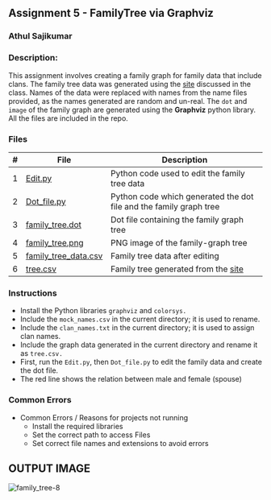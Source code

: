 
## Assignment 5 - FamilyTree via Graphviz
### Athul Sajikumar
### Description:

This assignment involves creating a family graph for family data that include clans. The family tree data was generated using the [site](http://mcdemarco.net/tools/family-tree-generator/lineage.html) discussed in the class. Names of the data were replaced with names from the name files provided, as the names generated are random and un-real. The `dot` and `image` of the family graph are generated using the **Graphviz** python library. All the files are included in the repo.

### Files


|   #   | File            | Description                                        |
| :---: | --------------- | -------------------------------------------------- |
|   1   |[Edit.py](./Edit.py)        | Python code used to edit the family tree data      |
|   2   | [Dot_file.py](./Dot_file.py)  | Python code which generated the dot file and the family graph tree        |
|   3   | [family_tree.dot](./family_tree.dot) | Dot file containing the family graph tree |
|   4   | [family_tree.png](./family_tree.png) | PNG image of the family-graph tree |
|   5   | [family_tree_data.csv](./family_tree_data.csv) | Family tree data after editing  |
|   6   | [tree.csv](./tree.csv) | Family tree generated from the [site](http://mcdemarco.net/tools/family-tree-generator/lineage.html) |

### Instructions

- Install the Python libraries `graphviz` and `colorsys.`
- Include the `mock_names.csv` in the current directory; it is used to rename.
- Include the `clan_names.txt` in the current directory; it is used to assign clan names.
- Include the graph data generated in the current directory and rename it as `tree.csv.`
- First, run the `Edit.py`, then `Dot_file.py` to edit the family data and create the dot file.
- The red line shows the relation between male and female (spouse)

### Common Errors

- Common Errors / Reasons for projects not running
    - Install the required libraries
    - Set the correct path to access Files
    - Set correct file names and extensions to avoid errors
      
## OUTPUT IMAGE
![family_tree-8](https://github.com/ATHUL107/4883-SoftwareTools-Sajikumar/assets/135656232/71609e05-70e7-4a69-bd2c-1e1cdffd5fe7)
